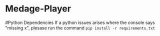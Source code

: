 # Medage-Player

#Python Dependencies
If a python issues arises where the console says "missing x", plesase run the command `pip install -r requirements.txt`